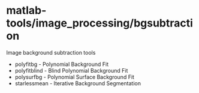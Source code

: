 matlab-tools/image_processing/bgsubtraction
============

Image background subtraction tools

<ul>
<li> polyfitbg - Polynomial Background Fit
<li> polyfitblind - Blind Polynomial Background Fit
<li> polysurfbg - Polynomial Surface Background Fit
<li> starlessmean - Iterative Background Segmentation
</ul>
